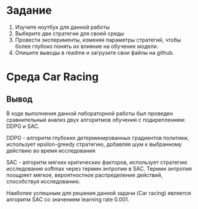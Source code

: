 # Задание #

1) Изучите ноутбук для данной работы
2) Выберите две стратегии для своей среды
3) Провести эксперименты, изменяя параметры стратегий, чтобы более глубоко понять их влияние на обучение модели.
4) Опишите выводы в readme и загрузите свои файлы на github.

# Среда Car Racing #

## Вывод ##

В ходе выполнения данной лабораторной работы был проведен сравнительный анализ двух алгоритмов 
обучения с подкреплением: DDPG и SAC.

DDPG - алгоритм глубоких детерминированных градиентов политики, использует epsilon-greedy стратегию, добавляя шум к выбранному действию во время исследования

SAC - алгоритм мягких критических факторов, использует стратегию исследования softmax через термин энтропии в SAC. Термин энтропия поощряет мягкое, вероятностное распределение действий, способствуя исследованию.

Наиболее успешным для решения данной задачи (Car racing) является алгоритм SAC со значением learning rate 0.001.